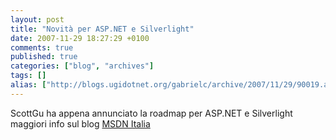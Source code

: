 ```yaml
---
layout: post
title: "Novità per ASP.NET e Silverlight"
date: 2007-11-29 18:27:29 +0100
comments: true
published: true
categories: ["blog", "archives"]
tags: []
alias: ["http://blogs.ugidotnet.org/gabrielc/archive/2007/11/29/90019.aspx"]
---
```


<!-- more -->

<p>ScottGu ha appena annunciato la roadmap per ASP.NET e Silverlight maggiori info sul blog <a href="http://blogs.msdn.com/italy/archive/2007/11/29/silverlight-2-0-e-asp-net-3-5-extensions.aspx">MSDN Italia</a></p>
